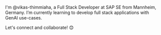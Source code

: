 I'm @vikas-thimmiaha, a Full Stack Developer at SAP SE from Mannheim, Germany. I’m currently learning to develop full stack applications with GenAI use-cases.

Let's connect and collaborate! 😊
<!---
vikas-thimmiaha/vikas-thimmiaha is a ✨ special ✨ repository because its `README.md` (this file) appears on your GitHub profile.
You can click the Preview link to take a look at your changes.
--->

